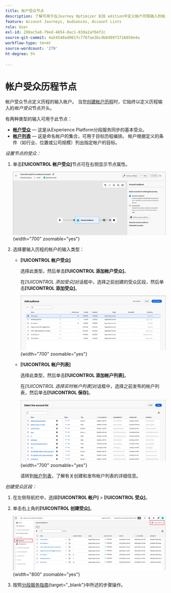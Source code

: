 ```yaml
---
title: 帐户受众节点
description: 了解可用于在Journey Optimizer B2B edition中定义帐户历程输入的帐户受众节点类型。
feature: Account Journeys, Audiences, Account Lists
role: User
exl-id: 288ac5a8-79ed-4654-8ac1-83da2af04f2c
source-git-commit: 4a54548ad061fc778fae3bc4b8499f3716850e4a
workflow-type: tm+mt
source-wordcount: '279'
ht-degree: 5%

---
```


# 帐户受众历程节点

帐户受众节点定义历程的输入帐户。 当您[创建帐户历程](./journey-overview.md#create-an-account-journey)时，它始终以定义历程输入的&#x200B;_帐户受众_&#x200B;节点开头。

有两种类型的输入可用于此节点：

* **[帐户受众](../audiences/account-audience-overview.md)** — 这是从Experience Platform分段服务同步的基本受众。
* **[帐户列表](../accounts/account-lists.md)** — 这是命名帐户的集合，可用于目标历程编排。 帐户根据定义的条件（如行业、位置或公司规模）列出指定帐户的目标。

_设置节点的受众：_

1. 单击&#x200B;**[!UICONTROL 帐户受众]**&#x200B;节点可在右侧显示节点属性。

   ![帐户受众节点](./assets/account-journey-account-audience-node.png){width="700" zoomable="yes"}

1. 选择要输入历程的帐户的输入类型：

   * **[!UICONTROL 帐户受众]**

     选择此类型，然后单击&#x200B;**[!UICONTROL 添加帐户受众]**。

     在&#x200B;_[!UICONTROL 添加受众]_&#x200B;对话框中，选择之前创建的受众区段，然后单击&#x200B;**[!UICONTROL 添加受众]**。

     ![为节点选择一个受众区段](./assets/node-audience-add-dialog.png){width="700" zoomable="yes"}

   * **[!UICONTROL 帐户列表]**

     选择此类型，然后单击&#x200B;**[!UICONTROL 添加帐户列表]**。

     在&#x200B;_[!UICONTROL 选择实时帐户列表]_&#x200B;对话框中，选择之前发布的帐户列表，然后单击&#x200B;**[!UICONTROL 保存]**。

     ![为节点选择实时帐户列表](./assets/account-journey-account-audience-select-account-list.png){width="700" zoomable="yes"}

     请转到[帐户列表](../accounts/account-lists.md)，了解有关创建和发布帐户列表的详细信息。

_创建受众区段：_

1. 在左侧导航栏中，选择&#x200B;**[!UICONTROL 帐户]** > **[!UICONTROL 受众]**。

1. 单击右上角的&#x200B;**[!UICONTROL 创建受众]**。

   ![创建受众区段](./assets/audiences-list-create.png){width="800" zoomable="yes"}

1. 按照[分段服务指南](https://experienceleague.adobe.com/zh-hans/docs/experience-platform/segmentation/ui/account-audiences){target="_blank"}中所述的步骤操作。
